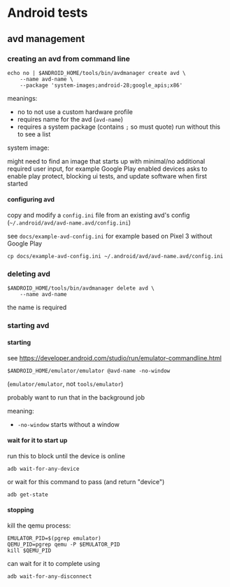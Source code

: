 # Android tests

## avd management

### creating an avd from command line

```
echo no | $ANDROID_HOME/tools/bin/avdmanager create avd \
    --name avd-name \
    --package 'system-images;android-28;google_apis;x86'
```

meanings:

- no to not use a custom hardware profile
- requires name for the avd (`avd-name`)
- requires a system package (contains `;` so must quote) run without this to see a list

system image:

might need to find an image that starts up with minimal/no additional required user input, for example Google Play enabled
devices asks to enable play protect, blocking ui tests, and update software when first started

#### configuring avd

copy and modify a `config.ini` file from an existing avd's config (`~/.android/avd/avd-name.avd/config.ini`)

see `docs/example-avd-config.ini` for example based on Pixel 3 without Google Play

```
cp docs/example-avd-config.ini ~/.android/avd/avd-name.avd/config.ini
```

### deleting avd

```
$ANDROID_HOME/tools/bin/avdmanager delete avd \
    --name avd-name
```

the name is required

### starting avd

#### starting

see https://developer.android.com/studio/run/emulator-commandline.html

```
$ANDROID_HOME/emulator/emulator @avd-name -no-window
```

(`emulator/emulator`, not `tools/emulator`)

probably want to run that in the background job

meaning:

- `-no-window` starts without a window

#### wait for it to start up

run this to block until the device is online

```
adb wait-for-any-device
```

or wait for this command to pass (and return "device")

```
adb get-state
```

#### stopping

kill the qemu process:

```
EMULATOR_PID=$(pgrep emulator)
QEMU_PID=pgrep qemu -P $EMULATOR_PID
kill $QEMU_PID
```

can wait for it to complete using

```
adb wait-for-any-disconnect
```

